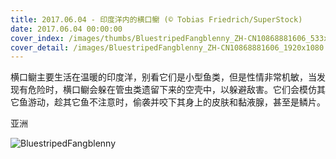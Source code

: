 ```yaml
---
title: 2017.06.04 - 印度洋内的横口鳚 (© Tobias Friedrich/SuperStock)
date: 2017.06.04 00:00:00
cover_index: /images/thumbs/BluestripedFangblenny_ZH-CN10868881606_533x300.jpg
cover_detail: /images/BluestripedFangblenny_ZH-CN10868881606_1920x1080.jpg
---
```


横口鳚主要生活在温暖的印度洋，别看它们是小型鱼类，但是性情非常机敏，当发现有危险时，横口鳚会躲在管虫类遗留下来的空壳中，以躲避敌害。它们会模仿其它鱼游动，趁其它鱼不注意时，偷袭并咬下其身上的皮肤和黏液腺，甚至是鳞片。

亚洲

![BluestripedFangblenny](/images/BluestripedFangblenny_ZH-CN10868881606_1920x1080.jpg)

